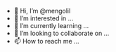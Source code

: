 - 👋 Hi, I’m @mengolil
- 👀 I’m interested in ...
- 🌱 I’m currently learning ...
- 💞️ I’m looking to collaborate on ...
- 📫 How to reach me ...

<!---
mengolil/mengolil is a ✨ special ✨ repository because its `README.md` (this file) appears on your GitHub profile.
You can click the Preview link to take a look at your changes.
--->
